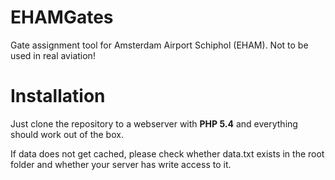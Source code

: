 EHAMGates
=========

Gate assignment tool for Amsterdam Airport Schiphol (EHAM). Not to be used in real aviation!

# Installation
Just clone the repository to a webserver with **PHP 5.4** and everything should work out of the box.

If data does not get cached, please check whether data.txt exists in the root folder and whether your server has write access to it.
